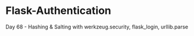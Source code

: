 # Flask-Authentication
Day 68 - Hashing &amp; Salting with werkzeug.security, flask_login, urllib.parse

